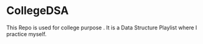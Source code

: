 # CollegeDSA
This Repo is used for college purpose . It is a Data Structure Playlist where I practice myself.
